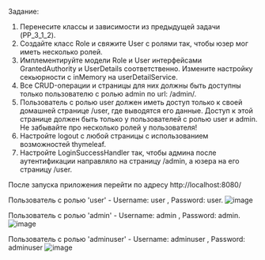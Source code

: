 Задание:
1. Перенесите классы и зависимости из предыдущей задачи (PP_3_1_2).
2. Создайте класс Role и свяжите User с ролями так, чтобы юзер мог иметь несколько ролей.
3. Имплементируйте модели Role и User интерфейсами GrantedAuthority и UserDetails соответственно. Измените настройку секьюрности с inMemory на userDetailService.
4. Все CRUD-операции и страницы для них должны быть доступны только пользователю с ролью admin по url: /admin/.
5. Пользователь с ролью user должен иметь доступ только к своей домашней странице /user, где выводятся его данные. Доступ к этой странице должен быть только у пользователей с ролью user и admin. Не забывайте про несколько ролей у пользователя!
6. Настройте logout с любой страницы с использованием возможностей thymeleaf.
7. Настройте LoginSuccessHandler так, чтобы админа после аутентификации направляло на страницу /admin, а юзера на его страницу /user.

После запуска приложения перейти по адресу http://localhost:8080/ 

Пользователь с ролью 'user' - Username: user , Password: user.
![image](https://github.com/NikitaVolkov01/PP_3_1_3-Spring-Boot-MVC-Security/assets/63566223/bc8d64ee-3eb1-4217-a514-e698437b91f4)

Пользователь с ролью 'admin' - Username: admin , Password: admin.
![image](https://github.com/NikitaVolkov01/PP_3_1_3-Spring-Boot-MVC-Security/assets/63566223/86a3fb80-19ab-4331-a230-627f228387b3)

Пользователь с ролью 'adminuser' - Username: adminuser , Password: adminuser
![image](https://github.com/NikitaVolkov01/PP_3_1_3-Spring-Boot-MVC-Security/assets/63566223/f07b06f6-ca24-4f35-8a23-cd2beef47ba3)

